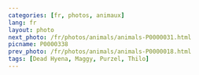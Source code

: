 ```yaml
---
categories: [fr, photos, animaux]
lang: fr
layout: photo
next_photo: /fr/photos/animals/animals-P0000031.html
picname: P0000338
prev_photo: /fr/photos/animals/animals-P0000018.html
tags: [Dead Hyena, Maggy, Purzel, Thilo]
---
```

